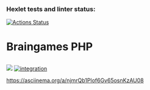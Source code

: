 ### Hexlet tests and linter status:
[![Actions Status](https://github.com/heatshepset/php-project-lvl1/workflows/hexlet-check/badge.svg)](https://github.com/heatshepset/php-project-lvl1/actions)
<h1>Braingames PHP</h1>
<h2></h2>
<p>
<a href="https://codeclimate.com/github/heatshepset/php-project-lvl1"><img src="https://api.codeclimate.com/v1/badges/a99a88d28ad37a79dbf6/maintainability" /></a>
<a href="https://github.com/heatshepset/php-project-lvl1/actions"><img src="https://github.com/heatshepset/php-project-lvl1/workflows/integration/badge.svg" alt="integration" /></a>
</p>
<p>
<a href="https://asciinema.org/a/njmrQb1Plof6Gv65osnKzAU08">https://asciinema.org/a/njmrQb1Plof6Gv65osnKzAU08</a>
</p>
